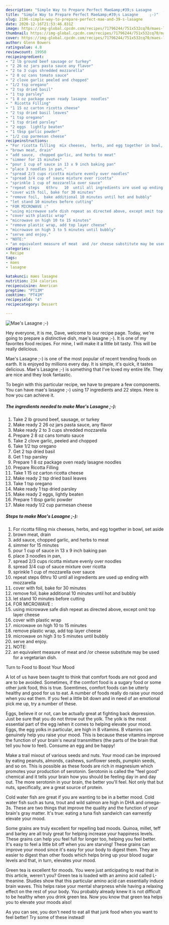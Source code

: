 ```yaml
---
description: "Simple Way to Prepare Perfect Mae&amp;#39;s Lasagne     ;-)"
title: "Simple Way to Prepare Perfect Mae&amp;#39;s Lasagne     ;-)"
slug: 2196-simple-way-to-prepare-perfect-mae-and-39-s-lasagne
date: 2020-12-16T21:53:46.831Z
image: https://img-global.cpcdn.com/recipes/71796244/751x532cq70/maes-lasagne-recipe-main-photo.jpg
thumbnail: https://img-global.cpcdn.com/recipes/71796244/751x532cq70/maes-lasagne-recipe-main-photo.jpg
cover: https://img-global.cpcdn.com/recipes/71796244/751x532cq70/maes-lasagne-recipe-main-photo.jpg
author: Glenn Bowers
ratingvalue: 4.8
reviewcount: 19950
recipeingredient:
- "2 lb ground beef sausage or turkey"
- "2 26 oz jars pasta sauce any flavor"
- "2 to 3 cups shredded mozzarella"
- "2 8 oz cans tomato sauce"
- "2 clove garlic peeled and chopped"
- "1/2 tsp oregano"
- "2 tsp dried basil"
- "1 tsp parsley"
- "1 8 oz package oven ready lasagne  noodles"
- " Ricotta Filling"
- "1 15 oz carton ricotta cheese"
- "2 tsp dried basil leaves"
- "1 tsp oregano"
- "1 tsp dried parsley"
- "2 eggs  lightly beaten"
- "1 tbsp garlic powder"
- "1/2 cup parmesan cheese"
recipeinstructions:
- "For ricotta filling  mix cheeses,  herbs, and egg together in bowl, set aside"
- "brown meat, drain"
- "add sauce,  chopped garlic, and herbs to meat"
- "simmer for 15 minutes"
- "pour 1 cup of sauce in 13 x 9 inch baking pan"
- "place 3 noodles in pan,"
- "spread 2/3 cups ricotta mixture evenly over noodles"
- "spread 3/4 cup of sauce mixture over ricotta"
- "sprinkle 1 cup of mozzarella over sauce"
- "repeat steps   6thru   10  until all ingredients are used up ending with mozzarella"
- "cover with foil, bake for 30 minutes"
- "remove foil,  bake additional 10 minutes until hot and bubbly"
- "let stand 10 minutes before cutting"
- "FOR MICROWAVE :"
- "using microwave safe dish repeat as directed above, except omit top layer cheese"
- "cover with plastic wrap"
- "microwave on high 10 to 15 minutes"
- "remove plastic wrap, add top layer cheese"
- "microwave on high 3 to 5 minutes until bubbly"
- "serve and enjoy."
- "NOTE:"
- "an equivalent measure of meat  and /or cheese substitute may be used for a vegetarian dish."
categories:
- Recipe
tags:
- maes
- lasagne

katakunci: maes lasagne 
nutrition: 234 calories
recipecuisine: American
preptime: "PT13M"
cooktime: "PT41M"
recipeyield: "4"
recipecategory: Dessert

---
```



![Mae&#39;s Lasagne     ;-)](https://img-global.cpcdn.com/recipes/71796244/751x532cq70/maes-lasagne-recipe-main-photo.jpg)

Hey everyone, it is me, Dave, welcome to our recipe page. Today, we're going to prepare a distinctive dish, mae&#39;s lasagne     ;-). It is one of my favorites food recipes. For mine, I will make it a little bit tasty. This will be really delicious.



Mae&#39;s Lasagne     ;-) is one of the most popular of recent trending foods on earth. It is enjoyed by millions every day. It is simple, it's quick, it tastes delicious. Mae&#39;s Lasagne     ;-) is something that I've loved my entire life. They are nice and they look fantastic.


To begin with this particular recipe, we have to prepare a few components. You can have mae&#39;s lasagne     ;-) using 17 ingredients and 22 steps. Here is how you can achieve it.

<!--inarticleads1-->

##### The ingredients needed to make Mae&#39;s Lasagne     ;-):

1. Take 2 lb ground beef, sausage, or turkey
1. Make ready 2 26 oz jars pasta sauce, any flavor
1. Make ready 2 to 3 cups shredded mozzarella
1. Prepare 2 8 oz cans tomato sauce
1. Take 2 clove garlic, peeled and chopped
1. Take 1/2 tsp oregano
1. Get 2 tsp dried basil
1. Get 1 tsp parsley
1. Prepare 1 8 oz package oven ready lasagne  noodles
1. Prepare  Ricotta Filling
1. Take 1 15 oz carton ricotta cheese
1. Make ready 2 tsp dried basil leaves
1. Take 1 tsp oregano
1. Make ready 1 tsp dried parsley
1. Make ready 2 eggs,  lightly beaten
1. Prepare 1 tbsp garlic powder
1. Make ready 1/2 cup parmesan cheese




<!--inarticleads2-->

##### Steps to make Mae&#39;s Lasagne     ;-):

1. For ricotta filling  mix cheeses,  herbs, and egg together in bowl, set aside
1. brown meat, drain
1. add sauce,  chopped garlic, and herbs to meat
1. simmer for 15 minutes
1. pour 1 cup of sauce in 13 x 9 inch baking pan
1. place 3 noodles in pan,
1. spread 2/3 cups ricotta mixture evenly over noodles
1. spread 3/4 cup of sauce mixture over ricotta
1. sprinkle 1 cup of mozzarella over sauce
1. repeat steps   6thru   10  until all ingredients are used up ending with mozzarella
1. cover with foil, bake for 30 minutes
1. remove foil,  bake additional 10 minutes until hot and bubbly
1. let stand 10 minutes before cutting
1. FOR MICROWAVE :
1. using microwave safe dish repeat as directed above, except omit top layer cheese
1. cover with plastic wrap
1. microwave on high 10 to 15 minutes
1. remove plastic wrap, add top layer cheese
1. microwave on high 3 to 5 minutes until bubbly
1. serve and enjoy.
1. NOTE:
1. an equivalent measure of meat  and /or cheese substitute may be used for a vegetarian dish.




Turn to Food to Boost Your Mood


A lot of us have been taught to think that comfort foods are not good and are to be avoided. Sometimes, if the comfort food is a sugary food or some other junk food, this is true. Soemtimes, comfort foods can be utterly healthy and good for us to eat. A number of foods really do raise your mood when you eat them. If you feel a little bit down and in need of an emotional pick me up, try a number of these.

Eggs, believe it or not, can be actually great at fighting back depression. Just be sure that you do not throw out the yolk. The yolk is the most essential part of the egg iwhen it comes to helping elevate your mood. Eggs, the egg yolks in particular, are high in B vitamins. B vitamins can genuinely help you raise your mood. This is because these vitamins improve the function of your brain's neural transmitters (the parts of the brain that tell you how to feel). Consume an egg and be happy!

Make a trail mixout of various seeds and nuts. Your mood can be improved by eating peanuts, almonds, cashews, sunflower seeds, pumpkin seeds, and so on. This is possible as these foods are rich in magnesium which promotes your production of serotonin. Serotonin is called the "feel good" chemical and it tells your brain how you should be feeling day in and day out. The more serotonin in your brain, the better you'll feel. Not only that but nuts, specifically, are a great source of protein.

Cold water fish are great if you are wanting to be in a better mood. Cold water fish such as tuna, trout and wild salmon are high in DHA and omega-3s. These are two things that improve the quality and the function of your brain's gray matter. It's true: eating a tuna fish sandwich can earnestly elevate your mood. 

Some grains are truly excellent for repelling bad moods. Quinoa, millet, teff and barley are all truly great for helping increase your happiness levels. These grains can help you feel full for longer too, helping you feel better. It's easy to feel a little bit off when you are starving! These grains can improve your mood since it's easy for your body to digest them. They are easier to digest than other foods which helps bring up your blood sugar levels and that, in turn, elevates your mood.

Green tea is excellent for moods. You were just anticipating to read that in this article, weren't you? Green tea is loaded with an amino acid called L-theanine. Studies show that this particular amino acid can essentially induce brain waves. This helps raise your mental sharpness while having a relaxing effect on the rest of your body. You probably already knew it is not difficult to be healthy when you drink green tea. Now you know that green tea helps you to elevate your moods also!

As you can see, you don't need to eat all that junk food when you want to feel better! Try some of these instead!

